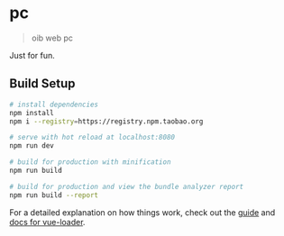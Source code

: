 # pc

> oib web pc

Just for fun.

## Build Setup

``` bash
# install dependencies
npm install
npm i --registry=https://registry.npm.taobao.org

# serve with hot reload at localhost:8080
npm run dev

# build for production with minification
npm run build

# build for production and view the bundle analyzer report
npm run build --report
```

For a detailed explanation on how things work, check out the [guide](http://vuejs-templates.github.io/webpack/) and [docs for vue-loader](http://vuejs.github.io/vue-loader).
